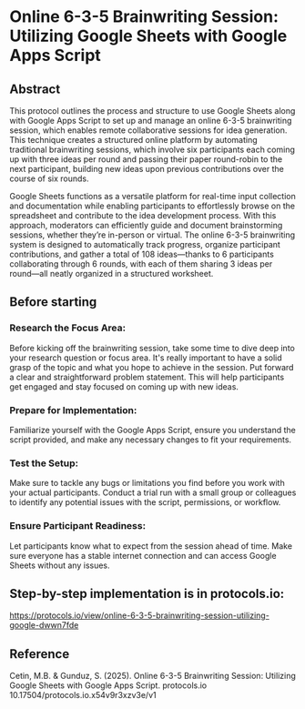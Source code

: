 # Online 6-3-5 Brainwriting Session: Utilizing Google Sheets with Google Apps Script

## Abstract
This protocol outlines the process and structure to use Google Sheets along with Google Apps Script to set up and manage an online 6-3-5 brainwriting session, which enables remote collaborative sessions for idea generation. This technique creates a structured online platform by automating traditional brainwriting sessions, which involve six participants each coming up with three ideas per round and passing their paper round-robin to the next participant, building new ideas upon previous contributions over the course of six rounds. 

Google Sheets functions as a versatile platform for real-time input collection and documentation while enabling participants to effortlessly browse on the spreadsheet and contribute to the idea development process.  With this approach, moderators can efficiently guide and document brainstorming sessions, whether they’re in-person or virtual. The online 6-3-5 brainwriting system is designed to automatically track progress, organize participant contributions, and gather a total of 108 ideas—thanks to 6 participants collaborating through 6 rounds, with each of them sharing 3 ideas per round—all neatly organized in a structured worksheet.


## Before starting
### Research the Focus Area:
Before kicking off the brainwriting session, take some time to dive deep into your research question or focus area. It's really important to have a solid grasp of the topic and what you hope to achieve in the session.
Put forward a clear and straightforward problem statement. This will help participants get engaged and stay focused on coming up with new ideas.

### Prepare for Implementation:
Familiarize yourself with the Google Apps Script, ensure you understand the script provided, and make any necessary changes to fit your requirements. 

### Test the Setup:
Make sure to tackle any bugs or limitations you find before you work with your actual participants. Conduct a trial run with a small group or colleagues to identify any potential issues with the script, permissions, or workflow. 

### Ensure Participant Readiness:
Let participants know what to expect from the session ahead of time. 
Make sure everyone has a stable internet connection and can access Google Sheets without any issues.

## Step-by-step implementation is in protocols.io:
https://protocols.io/view/online-6-3-5-brainwriting-session-utilizing-google-dwwn7fde

## Reference
Cetin, M.B. & Gunduz, S. (2025). Online 6-3-5 Brainwriting Session: Utilizing Google Sheets with Google Apps Script. protocols.io
10.17504/protocols.io.x54v9r3xzv3e/v1
